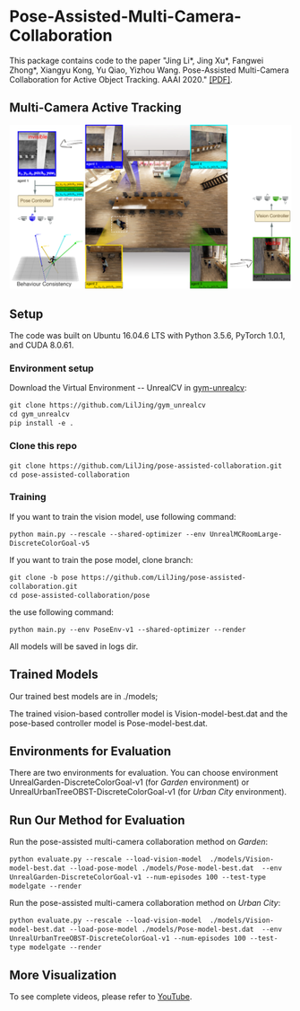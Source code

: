 # Pose-Assisted-Multi-Camera-Collaboration
This package contains code to the paper "Jing Li*, Jing Xu*, Fangwei Zhong*, Xiangyu Kong, Yu Qiao, Yizhou Wang. Pose-Assisted Multi-Camera Collaboration for Active Object Tracking. AAAI 2020." [[PDF]](https://arxiv.org/abs/2001.05161).

## Multi-Camera Active Tracking
![Task](https://github.com/LilJing/pose-assisted-collaboration/blob/master/images/task.jpg)

## Setup
The code was built on Ubuntu 16.04.6 LTS with Python 3.5.6, PyTorch 1.0.1, and CUDA 8.0.61.
### Environment setup
Download the Virtual Environment -- UnrealCV in [gym-unrealcv](https://github.com/LilJing/gym_unrealcv):
```
git clone https://github.com/LilJing/gym_unrealcv
cd gym_unrealcv
pip install -e .
```

### Clone this repo
```
git clone https://github.com/LilJing/pose-assisted-collaboration.git 
cd pose-assisted-collaboration
```

### Training
If you want to train the vision model, use following command:
```
python main.py --rescale --shared-optimizer --env UnrealMCRoomLarge-DiscreteColorGoal-v5
```
If you want to train the pose model, clone branch:
```
git clone -b pose https://github.com/LilJing/pose-assisted-collaboration.git 
cd pose-assisted-collaboration/pose
```
the use following command:
```
python main.py --env PoseEnv-v1 --shared-optimizer --render

```
All models will be saved in logs dir.

## Trained Models
Our trained best models are in ./models;

The trained vision-based controller model is Vision-model-best.dat and the pose-based controller model is Pose-model-best.dat.

## Environments for Evaluation

There are two environments for evaluation. You can choose environment UnrealGarden-DiscreteColorGoal-v1 (for _Garden_ environment) or UnrealUrbanTreeOBST-DiscreteColorGoal-v1 (for _Urban City_ environment).

## Run Our Method for Evaluation
Run the pose-assisted multi-camera collaboration method on _Garden_:
```
python evaluate.py --rescale --load-vision-model  ./models/Vision-model-best.dat --load-pose-model ./models/Pose-model-best.dat  --env UnrealGarden-DiscreteColorGoal-v1 --num-episodes 100 --test-type modelgate --render
```
Run the pose-assisted multi-camera collaboration method on _Urban City_:
```
python evaluate.py --rescale --load-vision-model  ./models/Vision-model-best.dat --load-pose-model ./models/Pose-model-best.dat  --env UnrealUrbanTreeOBST-DiscreteColorGoal-v1 --num-episodes 100 --test-type modelgate --render
```

## More Visualization

To see complete videos, please refer to [YouTube](https://www.youtube.com/watch?v=8Ha7HGkRv6k&feature=youtu.be).
